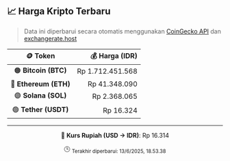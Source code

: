 

<!-- HARGA_KRIPTO -->
## 📈 Harga Kripto Terbaru

> Data ini diperbarui secara otomatis menggunakan [CoinGecko API](https://www.coingecko.com/) dan [exchangerate.host](https://exchangerate.host/)

<div align="center">

| 🪙 Token | 💰 Harga (IDR) |
|:------:|---------------:|
| 🟠 **Bitcoin (BTC)**   | Rp 1.712.451.568 |
| 🔵 **Ethereum (ETH)**  | Rp 41.348.090 |
| 🟣 **Solana (SOL)**    | Rp 2.368.065 |
| 🟢 **Tether (USDT)**   | Rp 16.324 |

---

💱 **Kurs Rupiah (USD → IDR)**: Rp 16.314

🕒 <sub>Terakhir diperbarui: 13/6/2025, 18.53.38</sub>

</div>
<!-- /HARGA_KRIPTO -->